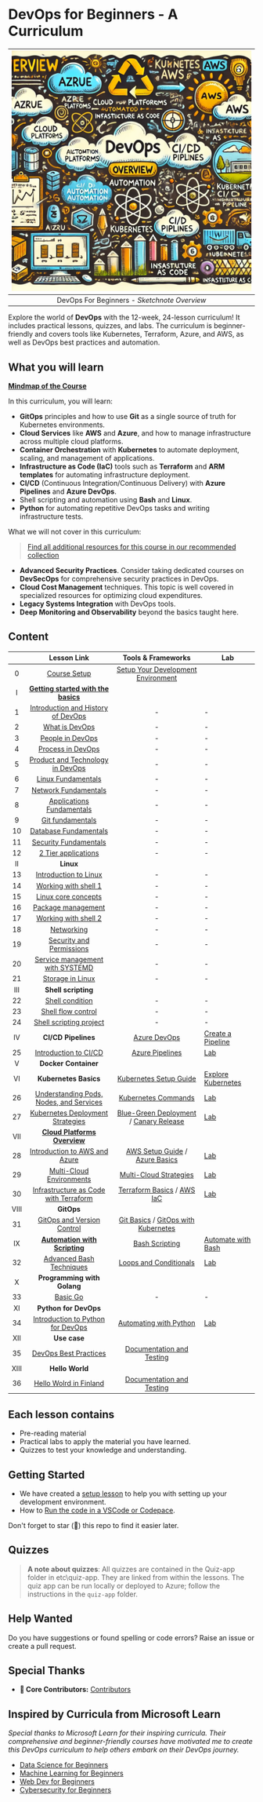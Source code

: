 # DevOps for Beginners - A Curriculum

|![ Sketchnote ](./assets/images/devops-overview.png)|
|:---:|
| DevOps For Beginners - _Sketchnote Overview_ |

Explore the world of **DevOps** with the 12-week, 24-lesson curriculum! It includes practical lessons, quizzes, and labs. The curriculum is beginner-friendly and covers tools like Kubernetes, Terraform, Azure, and AWS, as well as DevOps best practices and automation.

## What you will learn

**[Mindmap of the Course](./assets/mindmap-devops.html)**


In this curriculum, you will learn:

* **GitOps** principles and how to use **Git** as a single source of truth for Kubernetes environments.
* **Cloud Services** like **AWS** and **Azure**, and how to manage infrastructure across multiple cloud platforms.
* **Container Orchestration** with **Kubernetes** to automate deployment, scaling, and management of applications.
* **Infrastructure as Code (IaC)** tools such as **Terraform** and **ARM templates** for automating infrastructure deployment.
* **CI/CD** (Continuous Integration/Continuous Delivery) with **Azure Pipelines** and **Azure DevOps**.
* Shell scripting and automation using **Bash** and **Linux**.
* **Python** for automating repetitive DevOps tasks and writing infrastructure tests.

What we will not cover in this curriculum:

> [Find all additional resources for this course in our recommended collection](https://github.com/phuongvo9/DevOps-Essentials)

* **Advanced Security Practices**. Consider taking dedicated courses on **DevSecOps** for comprehensive security practices in DevOps.
* **Cloud Cost Management** techniques. This topic is well covered in specialized resources for optimizing cloud expenditures.
* **Legacy Systems Integration** with DevOps tools.
* **Deep Monitoring and Observability** beyond the basics taught here.

## Content
|     |                                                                 Lesson Link                                                                  |                                           Tools & Frameworks                                          | Lab                                                            |
| :-: | :------------------------------------------------------------------------------------------------------------------------------------------: | :---------------------------------------------------------------------------------------------: | ------------------------------------------------------------------------------ |
| 0  |                                 [Course Setup](./lessons/0-course-setup/setup.md)                                 |                      [Setup Your Development Environment](./lessons/0-course-setup/how-to-run.md)                       |   |
| I  |               [**Getting started with the basics**](./lessons/1-Intro/README.md)      | | |
| 1  |       [Introduction and History of DevOps](./lessons/1-Intro/README.md)       |           -                            | -  |
| 2  |       [What is DevOps](./lessons/1-Intro/README.md)       |           -                            | -  |
| 3  |       [People in DevOps](./lessons/1-Intro/README.md)       |           -                            | -  |
| 4  |       [Process in DevOps](./lessons/1-Intro/README.md)       |           -                            | -  |
| 5  |       [Product and Technology in DevOps](./lessons/1-Intro/README.md)       |           -                            | -  |
| 6  |       [Linux Fundamentals](./lessons/1-Intro/README.md)       |           -                            | -  |
| 7  |       [Network Fundamentals](./lessons/1-Intro/README.md)       |           -                            | -  |
| 8  |       [Applications Fundamentals](./lessons/1-Intro/README.md)       |           -                            | -  |
| 9  |       [Git fundamentals](./lessons/1-Intro/README.md)       |           -                            | -  |
| 10  |       [Database Fundamentals](./lessons/1-Intro/README.md)       |           -                            | -  |
| 11  |       [Security Fundamentals](./lessons/1-Intro/README.md)       |           -                            | -  |
| 12  |       [2 Tier applications](./lessons/1-Intro/README.md)       |           -                            | -  |
| II |              **Linux**              |
| 13  |       [Introduction to Linux](./lessons/1-Intro/README.md)       |           -                            | -  |
| 14  |       [Working with shell 1](./lessons/1-Intro/README.md)       |           -                            | -  |
| 15  |       [Linux core concepts](./lessons/1-Intro/README.md)       |           -                            | -  |
| 16  |       [Package management](./lessons/1-Intro/README.md)       |           -                            | -  |
| 17  |       [Working with shell 2](./lessons/1-Intro/README.md)       |           -                            | -  |
| 18  |       [Networking](./lessons/1-Intro/README.md)       |           -                            | -  |
| 19  |       [Security and Permissions](./lessons/1-Intro/README.md)       |           -                            | -  |
| 20  |       [Service management with SYSTEMD](./lessons/1-Intro/README.md)       |           -                            | -  |
| 21  |       [Storage in Linux](./lessons/1-Intro/README.md)       |           -                            | -  |
| III |              **Shell scripting**              |
| 22  |       [Shell condition](./lessons/1-Intro/README.md)       |           -                            | -  |
| 23  |       [Shell flow control](./lessons/1-Intro/README.md)       |           -                            | -  |
| 24  |       [Shell scripting project](./lessons/1-Intro/README.md)       |           -                            | -  |
| IV |            **CI/CD Pipelines**             | [Azure DevOps](./lessons/6-CICD/AzureDevOps.md) | [Create a Pipeline](./lessons/6-CICD/CreatePipeline.md)|
| 25  |            [Introduction to CI/CD](./lessons/6-CICD/08-CICD/README.md)             |           [Azure Pipelines](./lessons/6-CICD/AzurePipelines.md)             | [Lab](./lessons/6-CICD/08-CICD/lab/README.md) |
| V |              **Docker Container**              |
| VI |              **Kubernetes Basics**              | [Kubernetes Setup Guide](./lessons/5-Kubernetes/SetupGuide.md)| [Explore Kubernetes](./lessons/5-Kubernetes/Explore.md) |
| 26  |            [Understanding Pods, Nodes, and Services](./lessons/5-Kubernetes/06-Basics/README.md)             |           [Kubernetes Commands](./lessons/5-Kubernetes/Commands.md)         | [Lab](./lessons/5-Kubernetes/06-Basics/lab/README.md) |
| 27  |            [Kubernetes Deployment Strategies](./lessons/5-Kubernetes/07-Deployment/README.md)             |           [Blue-Green Deployment](./lessons/5-Kubernetes/BlueGreen.md) / [Canary Release](./lessons/5-Kubernetes/CanaryRelease.md)             | [Lab](./lessons/5-Kubernetes/07-Deployment/lab/README.md) |
| VII |       [**Cloud Platforms Overview**](./lessons/3-Cloud/README.md) |||
| 28  |                [Introduction to AWS and Azure](./lessons/3-Cloud/03-AWS-Azure/README.md)                 |                       [AWS Setup Guide](./lessons/3-Cloud/03-AWS-Azure/AWSSetup.md) / [Azure Basics](./lessons/3-Cloud/03-AWS-Azure/AzureSetup.md)                      | [Lab](./lessons/3-Cloud/03-AWS-Azure/lab/README.md) |
| 29  |                   [Multi-Cloud Environments](./lessons/3-Cloud/04-MultiCloud/README.md)                   |        [Multi-Cloud Strategies](./lessons/3-Cloud/04-MultiCloud/Strategies.md)        | [Lab](./lessons/3-Cloud/04-MultiCloud/lab/README.md) |
| 30  |            [Infrastructure as Code with Terraform](./lessons/4-IaC/README.md)             |           [Terraform Basics](./lessons/4-IaC/TerraformBasics.md) / [AWS IaC](./lessons/4-IaC/AWSIaC.md)             | [Lab](./lessons/4-IaC/lab/README.md) |
| VIII |              **GitOps**              |
| 31  |       [GitOps and Version Control](./lessons/2-GitOps/README.md)       |            [Git Basics](./lessons/2-GitOps/GitBasics.md) /  [GitOps with Kubernetes](./lessons/2-GitOps/KubernetesGitOps.md)                             |  |
| IX |            [**Automation with Scripting**](./lessons/7-Automation/README.md)             | [Bash Scripting](./lessons/7-Automation/Bash.md) | [Automate with Bash](./lessons/7-Automation/Automate.md) |
| 32  |            [Advanced Bash Techniques](./lessons/7-Automation/09-AdvancedBash/README.md)             |           [Loops and Conditionals](./lessons/7-Automation/AdvancedBash.md)             | [Lab](./lessons/7-Automation/09-AdvancedBash/lab/README.md) |
| X |              **Programming with Golang**              |
| 33  |       [Basic Go](./lessons/1-Intro/README.md)       |           -                            | -  |
| XI |            **Python for DevOps**             |||
| 34  |            [Introduction to Python for DevOps](./lessons/8-Python/README.md)             |           [Automating with Python](./lessons/8-Python/AutomatePython.md)             | [Lab](./lessons/8-Python/lab/README.md) |
| XII  |            **Use case** | | |
| 35  |            [DevOps Best Practices](./lessons/9-BestPractices/README.md)             |           [Documentation and Testing](./lessons/9-BestPractices/Documentation.md)    | |
| XIII  |            **Hello World** | | |
| 36  |            [Hello Wolrd in Finland](./lessons/9-BestPractices/README.md)             |           [Documentation and Testing](./lessons/9-BestPractices/Documentation.md)    | |


## Each lesson contains

* Pre-reading material
* Practical labs to apply the material you have learned.
* Quizzes to test your knowledge and understanding.

## Getting Started

- We have created a [setup lesson](./lessons/0-course-setup/setup.md) to help you with setting up your development environment.
- How to [Run the code in a VSCode or Codepace](./lessons/0-course-setup/how-to-run.md).

Don't forget to star (🌟) this repo to find it easier later.

## Quizzes

> **A note about quizzes**: All quizzes are contained in the Quiz-app folder in etc\quiz-app. They are linked from within the lessons. The quiz app can be run locally or deployed to Azure; follow the instructions in the `quiz-app` folder.

## Help Wanted

Do you have suggestions or found spelling or code errors? Raise an issue or create a pull request.

## Special Thanks
* **🙏 Core Contributors:** [Contributors](https://github.com/phuongvo9)

## Inspired by Curricula from Microsoft Learn

*Special thanks to Microsoft Learn for their inspiring curricula. Their comprehensive and beginner-friendly courses have motivated me to create this DevOps curriculum to help others embark on their DevOps journey.*

* [Data Science for Beginners](https://aka.ms/ds4beginners)
* [Machine Learning for Beginners](https://aka.ms/ml4beginners)
* [Web Dev for Beginners](https://aka.ms/webdev-beginners)
* [Cybersecurity for Beginners](https://aka.ms/security-101)